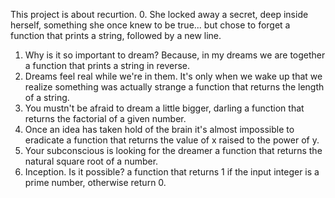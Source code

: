 This project is about recurtion.
0. She locked away a secret, deep inside herself, something she once knew to be true... but chose to forget
a function that prints a string, followed by a new line.
1. Why is it so important to dream? Because, in my dreams we are together 
a function that prints a string in reverse.
2. Dreams feel real while we're in them. It's only when we wake up that we realize something was actually strange
a function that returns the length of a string.
3. You mustn't be afraid to dream a little bigger, darling
a function that returns the factorial of a given number.
4. Once an idea has taken hold of the brain it's almost impossible to eradicate 
a function that returns the value of x raised to the power of y.
5. Your subconscious is looking for the dreamer 
a function that returns the natural square root of a number.
6. Inception. Is it possible? 
a function that returns 1 if the input integer is a prime number, otherwise return 0.
